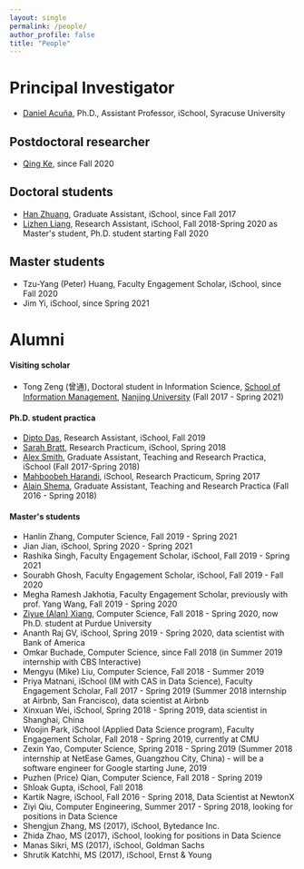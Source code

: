 ```yaml
---
layout: single
permalink: /people/
author_profile: false
title: "People"
---
```



# Principal Investigator

- [Daniel Acuña](/about), Ph.D., Assistant Professor, iSchool, Syracuse University

## Postdoctoral researcher

- [Qing Ke](http://qke.github.io/), since Fall 2020

## Doctoral students

- [Han Zhuang](https://ischool.syr.edu/people/directories/view/hzhuang/), Graduate Assistant, iSchool, since Fall 2017
- [Lizhen Liang](https://www.linkedin.com/in/lizhenliang/), Research Assistant, iSchool, Fall 2018-Spring 2020 as Master's student, Ph.D. student starting Fall 2020

## Master students

- Tzu-Yang (Peter) Huang, Faculty Engagement Scholar, iSchool, since Fall 2020
- Jim Yi, iSchool, since Spring 2021

# Alumni

#### Visiting scholar

- Tong Zeng (曾通), Doctoral student in Information Science, 
[School of Information Management](https://www.nju.edu.cn/EN/7f/7d/c7136a163709/page.htm), 
[Nanjing University](https://www.nju.edu.cn/EN/) (Fall 2017 - Spring 2021)

#### Ph.D. student practica
- [Dipto Das](https://ischool.syr.edu/people/directories/view/ddas05/), Research Assistant, iSchool, Fall 2019
- [Sarah Bratt](https://ischool.syr.edu/people/directories/view/sebratt/), Research Practicum, iSchool, Spring 2018
- [Alex Smith](https://ischool.syr.edu/people/directories/view/aosmith/), Graduate Assistant, Teaching and Research
Practica, iSchool (Fall 2017-Spring 2018) 
- [Mahboobeh Harandi](https://ischool.syr.edu/people/directories/view/mharandi/), 
iSchool, Research Practicum, Spring 2017
- [Alain Shema](http://alainshema.com), Graduate Assistant, Teaching and Research
Practica (Fall 2016 - Spring 2018)


#### Master's students
- Hanlin Zhang, Computer Science, Fall 2019 - Spring 2021
- Jian Jian, iSchool, Spring 2020 - Spring 2021
- Rashika Singh, Faculty Engagement Scholar, iSchool, Fall 2019 - Spring 2021
- Sourabh Ghosh, Faculty Engagement Scholar, iSchool, Fall 2019 - Fall 2020
- Megha Ramesh Jakhotia, Faculty Engagement Scholar, previously with prof. Yang Wang, Fall 2019 - Spring 2020
- [Ziyue (Alan) Xiang](http://www.alanshawn.com/), Computer Science, Fall 2018 - Spring 2020, now Ph.D. student at Purdue University
- Ananth Raj GV, iSchool, Spring 2019 - Spring 2020, data scientist with Bank of America
- Omkar Buchade, Computer Science, since Fall 2018 (in Summer 2019 internship with CBS Interactive)
- Mengyu (Mike) Liu, Computer Science, Fall 2018 - Summer 2019
- Priya Matnani, iSchool (IM with CAS in Data Science), Faculty Engagement Scholar, Fall 2017 - Spring 2019 (Summer 2018 internship at Airbnb, San Francisco), data scientist at Airbnb
- Xinxuan Wei, iSchool, Spring 2018 - Spring 2019, data scientist in Shanghai, China
- Woojin Park, iSchool (Applied Data Science program), Faculty Engagement Scholar, Fall 2018 - Spring 2019, currently at CMU
- Zexin Yao, Computer Science, Spring 2018 - Spring 2019 (Summer 2018 internship at NetEase Games, Guangzhou City, China) - will be a software engineer for Google starting June, 2019
- Puzhen (Price) Qian, Computer Science, Fall 2018 - Spring 2019
- Shloak Gupta, iSchool, Fall 2018
- Kartik Nagre, iSchool, Fall 2016 - Spring 2018, Data Scientist at NewtonX
- Ziyi Qiu, Computer Engineering, Summer 2017 - Spring 2018, looking for positions in Data Science
- Shengjun Zhang, MS (2017), iSchool, Bytedance Inc.
- Zhida Zhao, MS (2017), iSchool, looking for positions in Data Science
- Manas Sikri, MS (2017), iSchool, Goldman Sachs
- Shrutik Katchhi, MS (2017), iSchool, Ernst & Young
